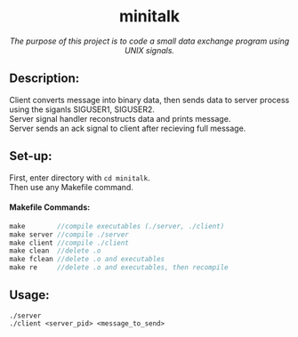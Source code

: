 <h1 align="center">
	minitalk
</h1>

*<p align="center">The purpose of this project is to code a small data exchange program using UNIX signals.</p>*

## Description:
Client converts message into binary data, then sends data to server process using the siganls SIGUSER1, SIGUSER2.  
Server signal handler reconstructs data and prints message.  
Server sends an ack signal to client after recieving full message.

## Set-up:
First, enter directory with `cd minitalk`.  
Then use any Makefile command.

#### Makefile Commands:
```C
make        //compile executables (./server, ./client)
make server //compile ./server
make client //compile ./client
make clean  //delete .o
make fclean //delete .o and executables
make re     //delete .o and executables, then recompile
```

## Usage:  
```
./server
./client <server_pid> <message_to_send>
```
